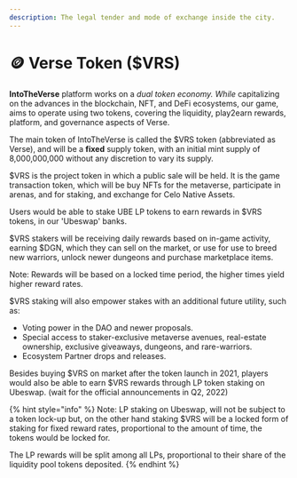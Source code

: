 ```yaml
---
description: The legal tender and mode of exchange inside the city.
---
```


# 🪙 Verse Token ($VRS)

**IntoTheVerse** platform works on a _dual token economy. While_ capitalizing on the advances in the blockchain, NFT, and DeFi ecosystems, our game, aims to operate using two tokens, covering the liquidity, play2earn rewards, platform, and governance aspects of Verse.

The main token of IntoTheVerse is called the $VRS token (abbreviated as Verse), and will be a **fixed** supply token, with an initial mint supply of 8,000,000,000 without any discretion to vary its supply.

$VRS is the project token in which a public sale will be held. It is the game transaction token, which will be buy NFTs for the metaverse, participate in arenas, and for staking, and exchange for Celo Native Assets.

Users would be able to stake UBE LP tokens to earn rewards in $VRS tokens, in our 'Ubeswap' banks.

$VRS stakers will be receiving daily rewards based on in-game activity, earning $DGN, which they can sell on the market, or use for use to breed new warriors, unlock newer dungeons and purchase marketplace items.

Note: Rewards will be based on a locked time period, the higher times yield higher reward rates.

$VRS staking will also empower stakes with an additional future utility, such as:

* Voting power in the DAO and newer proposals.
* Special access to staker-exclusive metaverse avenues, real-estate ownership, exclusive giveaways, dungeons, and rare-warriors.
* Ecosystem Partner drops and releases.

Besides buying $VRS on market after the token launch in 2021, players would also be able to earn $VRS rewards through LP token staking on Ubeswap. (wait for the official announcements in Q2, 2022)

{% hint style="info" %}
Note: LP staking on Ubeswap, will not be subject to a token lock-up but, on the other hand staking $VRS will be a locked form of staking for fixed reward rates, proportional to the amount of time, the tokens would be locked for.

The LP rewards will be split among all LPs, proportional to their share of the liquidity pool tokens deposited.
{% endhint %}
